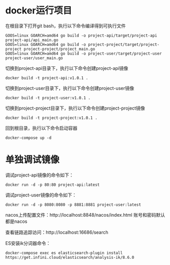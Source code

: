 # docker运行项目
在根目录下打开git bash，执行以下命令编译得到可执行文件
```shell
GOOS=linux GOARCH=amd64 go build -o project-api/target/project-api project-api/api_main.go
GOOS=linux GOARCH=amd64 go build -o project-project/target/project-project project-project/project_main.go
GOOS=linux GOARCH=amd64 go build -o project-user/target/project-user project-user/user_main.go
```
切换到project-api目录下，执行以下命令创建project-api镜像
```shell
docker build -t project-api:v1.0.1 .
```

切换到project-user目录下，执行以下命令创建project-user镜像
```shell
docker build -t project-user:v1.0.1 .
```

切换到project-project目录下，执行以下命令创建project-project镜像
```shell
docker build -t project-project:v1.0.1 .
```

回到根目录，执行以下命令启动容器
```shell
docker-compose up -d
```

# 单独调试镜像
调试project-api镜像的命令如下：
```shell
docker run -d -p 80:80 project-api:latest
```

调试project-user镜像的命令如下：
```shell
docker run -d -p 8080:8080 -p 8881:8881 project-user:latest
```

nacos上传配置文件：http://localhost:8848/nacos/index.html
账号和密码默认都是nacos

查看链路追踪访问：http://localhost:16686/search

ES安装ik分词器命令：
```
docker-compose exec es elasticsearch-plugin install https://get.infini.cloud/elasticsearch/analysis-ik/8.6.0
```
